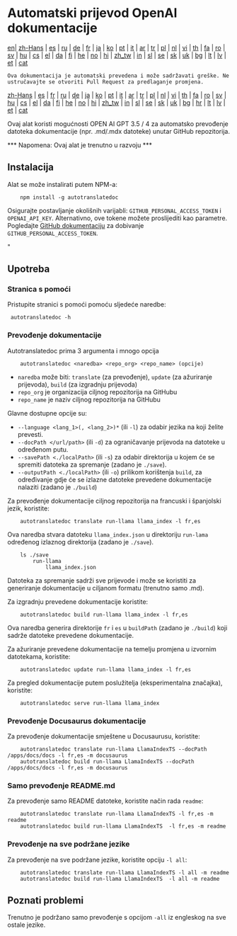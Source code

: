 
# Automatski prijevod OpenAI dokumentacije

[en](../README.md)| [zh-Hans](/i18n/README_zh-Hans.md) | [es](/i18n/README_es.md) | [ru](/i18n/README_ru.md) | [de](/i18n/README_de.md) | [fr](/i18n/README_fr.md) | [ja](/i18n/README_ja.md) | [ko](/i18n/README_ko.md) | [pt](/i18n/README_pt.md) | [it](/i18n/README_it.md) | [ar](/i18n/README_ar.md) | [tr](/i18n/README_tr.md) | [pl](/i18n/README_pl.md) | [nl](/i18n/README_nl.md) | [vi](/i18n/README_vi.md) | [th](/i18n/README_th.md) | [fa](/i18n/README_fa.md) | [ro](/i18n/README_ro.md) | [sv](/i18n/README_sv.md) | [hu](/i18n/README_hu.md) | [cs](/i18n/README_cs.md) | [el](/i18n/README_el.md) | [da](/i18n/README_da.md) | [fi](/i18n/README_fi.md) | [he](/i18n/README_he.md) | [no](/i18n/README_no.md) | [hi](/i18n/README_hi.md) | [zh_tw](/i18n/README_zh_tw.md) | [in](/i18n/README_in.md) | [sl](/i18n/README_sl.md) | [se](/i18n/README_se.md) | [sk](/i18n/README_sk.md) | [uk](/i18n/README_uk.md) | [bg](/i18n/README_bg.md) | [lt](/i18n/README_lt.md) | [lv](/i18n/README_lv.md) | [et](/i18n/README_et.md) | [cat](/i18n/README_cat.md) 

```Ova dokumentacija je automatski prevedena i može sadržavati greške. Ne ustručavajte se otvoriti Pull Request za predlaganje promjena.```


 [zh-Hans](/i18n/README_zh-Hans.md) | [es](/i18n/README_es.md) |  [fr](/i18n/README_es.md) | [ru](/i18n/README_ru.md) | [de](/i18n/README_de.md) | [ja](/i18n/README_ja.md) | [ko](/i18n/README_ko.md) | [pt](/i18n/README_pt.md) | [it](/i18n/README_it.md) | [ar](/i18n/README_ar.md) | [tr](/i18n/README_tr.md) | [pl](/i18n/README_pl.md) | [nl](/i18n/README_nl.md) | [vi](/i18n/README_vi.md) | [th](/i18n/README_th.md) | [fa](/i18n/README_fa.md) | [ro](/i18n/README_ro.md) | [sv](/i18n/README_sv.md) | [hu](/i18n/README_hu.md) | [cs](/i18n/README_cs.md) | [el](/i18n/README_el.md) | [da](/i18n/README_da.md) | [fi](/i18n/README_fi.md) | [he](/i18n/README_he.md) | [no](/i18n/README_no.md) | [hi](/i18n/README_hi.md) | [zh_tw](/i18n/README_zh_tw.md) | [in](/i18n/README_in.md) | [sl](/i18n/README_sl.md) | [se](/i18n/README_se.md) | [sk](/i18n/README_sk.md) | [uk](/i18n/README_uk.md) | [bg](/i18n/README_bg.md) | [hr](/i18n/README_hr.md) | [lt](/i18n/README_lt.md) | [lv](/i18n/README_lv.md) | [et](/i18n/README_et.md) | [cat](/i18n/README_cat.md) 


Ovaj alat koristi mogućnosti OPEN AI GPT 3.5 / 4 za automatsko prevođenje datoteka dokumentacije (npr. .md/.mdx datoteke) unutar GitHub repozitorija.

*** Napomena: Ovaj alat je trenutno u razvoju ***


## Instalacija 

Alat se može instalirati putem NPM-a:


```
    npm install -g autotranslatedoc
```

Osigurajte postavljanje okolišnih varijabli: `GITHUB_PERSONAL_ACCESS_TOKEN` i `OPENAI_API_KEY`. Alternativno, ove tokene možete proslijediti kao parametre. Pogledajte [GitHub dokumentaciju](https://docs.github.com/en/github/authenticating-to-github/creating-a-personal-access-token) za dobivanje `GITHUB_PERSONAL_ACCESS_TOKEN`.


 "
## Upotreba


### Stranica s pomoći
Pristupite stranici s pomoći pomoću sljedeće naredbe:
```
 autotranslatedoc -h
```
### Prevođenje dokumentacije

Autotranslatedoc prima 3 argumenta i mnogo opcija

```
    autotranslatedoc <naredba> <repo_org> <repo_name> (opcije)
```

- ```naredba``` može biti: ```translate``` (za prevođenje), ```update``` (za ažuriranje prijevoda), ```build``` (za izgradnju prijevoda)
- ```repo_org``` je organizacija ciljnog repozitorija na GitHubu
- ```repo_name``` je naziv ciljnog repozitorija na GitHubu

Glavne dostupne opcije su:

- ```--language <lang_1>(, <lang_2>)*``` (ili ```-l```) za odabir jezika na koji želite prevesti.
- ```--docPath </url/path>``` (ili ```-d```) za ograničavanje prijevoda na datoteke u određenom putu.
- ```--savePath <./localPath>``` (ili ```-s```) za odabir direktorija u kojem će se spremiti datoteka za spremanje (zadano je ```./save```).
- ```--outputPath <./localPath>``` (ili ```-o```) prilikom korištenja ```build```, za određivanje gdje će se izlazne datoteke prevedene dokumentacije nalaziti (zadano je ```./build```)



Za prevođenje dokumentacije ciljnog repozitorija na francuski i španjolski jezik, koristite:
```
    autotranslatedoc translate run-llama llama_index -l fr,es
```


Ova naredba stvara datoteku `llama_index.json` u direktoriju `run-lama` određenog izlaznog direktorija (zadano je `./save`).
```
    ls ./save
        run-llama
            llama_index.json 
```
Datoteka za spremanje sadrži sve prijevode i može se koristiti za generiranje dokumentacije u ciljanom formatu (trenutno samo .md).

Za izgradnju prevedene dokumentacije koristite:

```
    autotranslatedoc build run-llama llama_index -l fr,es
```


Ova naredba generira direktorije `fr` i `es` u `buildPath` (zadano je `./build`) koji sadrže datoteke prevedene dokumentacije.

Za ažuriranje prevedene dokumentacije na temelju promjena u izvornim datotekama, koristite:

```
    autotranslatedoc update run-llama llama_index -l fr,es
```


Za pregled dokumentacije putem poslužitelja (eksperimentalna značajka), koristite:
```
    autotranslatedoc serve run-llama llama_index
```
### Prevođenje Docusaurus dokumentacije

Za prevođenje dokumentacije smještene u Docusaurusu, koristite:

```
    autotranslatedoc translate run-llama LlamaIndexTS --docPath /apps/docs/docs -l fr,es -m docusaurus
    autotranslatedoc build run-llama LlamaIndexTS --docPath /apps/docs/docs -l fr,es -m docusaurus
```
### Samo prevođenje README.md

Za prevođenje samo README datoteke, koristite način rada `readme`:

```
    autotranslatedoc translate run-llama LlamaIndexTS -l fr,es -m readme
    autotranslatedoc build run-llama LlamaIndexTS  -l fr,es -m readme
```
### Prevođenje na sve podržane jezike

Za prevođenje na sve podržane jezike, koristite opciju `-l all`:

```
    autotranslatedoc translate run-llama LlamaIndexTS -l all -m readme
    autotranslatedoc build run-llama LlamaIndexTS  -l all -m readme
```
## Poznati problemi

Trenutno je podržano samo prevođenje s opcijom `-all` iz engleskog na sve ostale jezike.
